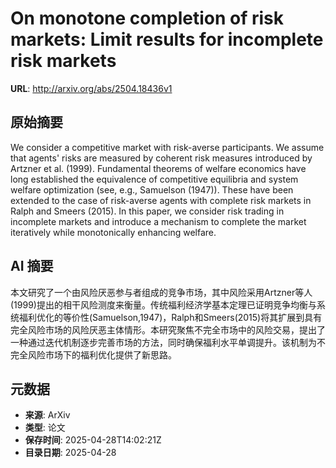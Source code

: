 # On monotone completion of risk markets: Limit results for incomplete risk markets

**URL**: http://arxiv.org/abs/2504.18436v1

## 原始摘要

We consider a competitive market with risk-averse participants. We assume
that agents' risks are measured by coherent risk measures introduced by Artzner
et al. (1999). Fundamental theorems of welfare economics have long established
the equivalence of competitive equilibria and system welfare optimization (see,
e.g., Samuelson (1947)). These have been extended to the case of risk-averse
agents with complete risk markets in Ralph and Smeers (2015). In this paper, we
consider risk trading in incomplete markets and introduce a mechanism to
complete the market iteratively while monotonically enhancing welfare.


## AI 摘要

本文研究了一个由风险厌恶参与者组成的竞争市场，其中风险采用Artzner等人(1999)提出的相干风险测度来衡量。传统福利经济学基本定理已证明竞争均衡与系统福利优化的等价性(Samuelson,1947)，Ralph和Smeers(2015)将其扩展到具有完全风险市场的风险厌恶主体情形。本研究聚焦不完全市场中的风险交易，提出了一种通过迭代机制逐步完善市场的方法，同时确保福利水平单调提升。该机制为不完全风险市场下的福利优化提供了新思路。

## 元数据

- **来源**: ArXiv
- **类型**: 论文
- **保存时间**: 2025-04-28T14:02:21Z
- **目录日期**: 2025-04-28
